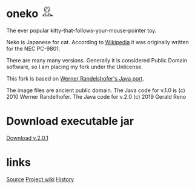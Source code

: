 oneko ![img](Neko_animated.gif) 
=====

The ever popular kitty-that-follows-your-mouse-pointer toy.


Neko is Japanese for cat. According to  [Wikipedia](https://en.wikipedia.org/wiki/Neko_(software)) it was originally written for the NEC PC-9801.

There are many many versions. Generally it is considered Public Domain software, so I am placing my fork under the Unlicense.

This fork is based on [Werner Randelshofer's Java port](http://www.randelshofer.ch/blog/2010/07/screenmate-neko-in-java).

The image files are ancient public domain.
The Java code for v.1.0 is (c) 2010 Werner Randelhofer.
The Java code for v.2.0 (c) 2019 Gerald Reno

Download executable jar
=====
[Download v.2.0.1](https://glreno.github.io/oneko/oneko-2.0.1.jar)

links
=====

[Source](https://github.com/glreno/oneko)
[Project wiki](https://github.com/glreno/oneko/wiki)
[History](https://en.wikipedia.org/wiki/Neko_(software)) 
